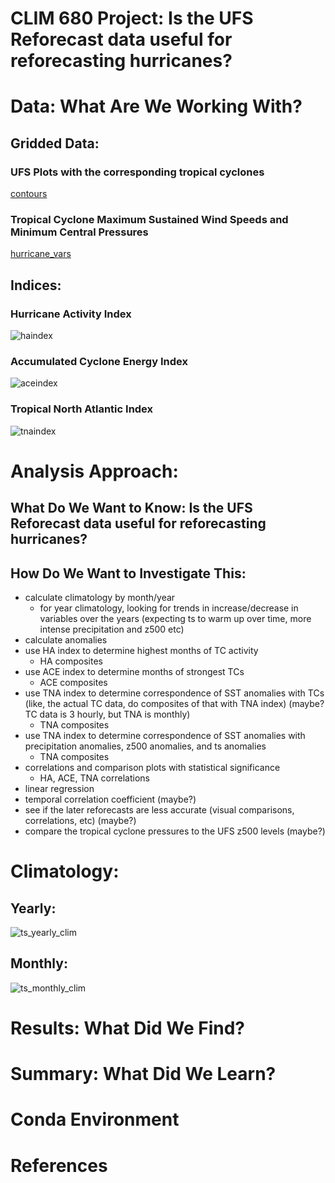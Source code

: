 # CLIM 680 Project: Is the UFS Reforecast data useful for reforecasting hurricanes?



# Data: What Are We Working With?

## Gridded Data:
### UFS Plots with the corresponding tropical cyclones
[contours](contours.md)


### Tropical Cyclone Maximum Sustained Wind Speeds and Minimum Central Pressures
[hurricane_vars](hurricane_vars.md)



## Indices:
### Hurricane Activity Index
![haindex](https://user-images.githubusercontent.com/114028135/204729604-3605aa33-07fd-48a1-ba20-5364f88e8c75.png)

### Accumulated Cyclone Energy Index
![aceindex](https://user-images.githubusercontent.com/114028135/204729725-6632743c-ef81-4870-ada5-bf0d35b8018e.png)

### Tropical North Atlantic Index
![tnaindex](https://user-images.githubusercontent.com/114028135/204729760-f11dcccf-7e06-4f88-a491-77006e4f0c1f.png)




# Analysis Approach: 
## What Do We Want to Know: Is the UFS Reforecast data useful for reforecasting hurricanes?
## How Do We Want to Investigate This:
* calculate climatology by month/year 
    * for year climatology, looking for trends in increase/decrease in variables over the years   (expecting ts to warm up over time, more intense precipitation and z500 etc)
* calculate anomalies
* use HA index to determine highest months of TC activity
    * HA composites
* use ACE index to determine months of strongest TCs
    * ACE composites    
* use TNA index to determine correspondence of SST anomalies with TCs (like, the actual TC data, do composites of that with TNA index) (maybe? TC data is 3 hourly, but TNA is monthly)
    * TNA composites
* use TNA index to determine correspondence of SST anomalies with precipitation anomalies, z500 anomalies, and ts anomalies
    * TNA composites
* correlations and comparison plots with statistical significance
    * HA, ACE, TNA correlations
* linear regression
* temporal correlation coefficient (maybe?)
* see if the later reforecasts are less accurate (visual comparisons, correlations, etc) (maybe?)
* compare the tropical cyclone pressures to the UFS z500 levels (maybe?)

# Climatology:
## Yearly:
![ts_yearly_clim](https://user-images.githubusercontent.com/114028135/204731700-4dc3bc30-eb5a-4c37-a5e6-648fbe26c950.png)
## Monthly:
![ts_monthly_clim](https://user-images.githubusercontent.com/114028135/204732370-37e2a6ea-aaa1-49d3-974a-32958ef591d4.png)


# Results: What Did We Find?

# Summary: What Did We Learn?

# Conda Environment

# References
